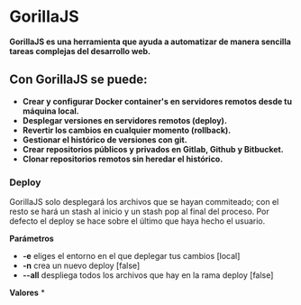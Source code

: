 # GorillaJS
**GorillaJS es una herramienta que ayuda a automatizar de manera sencilla tareas complejas del desarrollo web.**

## Con GorillaJS se puede:
* **Crear y configurar Docker container's en servidores remotos desde tu máquina local.**
* **Desplegar versiones en servidores remotos (deploy).**
* **Revertir los cambios en cualquier momento (rollback).**
* **Gestionar el histórico de versiones con git.**
* **Crear repositorios públicos y privados en Gitlab, Github y Bitbucket.**
* **Clonar repositorios remotos sin heredar el histórico.**




### Deploy
GorillaJS solo desplegará los archivos que se hayan commiteado; con el resto se hará un stash al inicio y un stash pop al final del proceso.
Por defecto el deploy se hace sobre el último que haya hecho el usuario.

**Parámetros**
* **-e** eliges el entorno en el que deplegar tus cambios [local]
* **-n** crea un nuevo deploy [false]
* **--all** despliega todos los archivos que hay en la rama deploy [false]

**Valores**
* 
